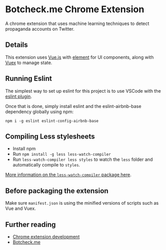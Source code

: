 # Botcheck.me Chrome Extension

A chrome extension that uses machine learning techniques to detect propaganda accounts on Twitter.

## Details

This extension uses [Vue.js](https://vuejs.org/) with [element](http://element.eleme.io) for UI components, along with [Vuex](https://vuex.vuejs.org/en/intro.html) to manage state.

## Running Eslint

The simplest way to set up eslint for this project is to use VSCode with the [eslint plugin](https://marketplace.visualstudio.com/items?itemName=dbaeumer.vscode-eslint).

Once that is done, simply install eslint and the eslint-airbnb-base dependency globally using npm:

`npm i -g eslint eslint-config-airbnb-base`

## Compiling Less stylesheets

* Install npm
* Run `npm install -g less less-watch-compiler`
* Run `less-watch-compiler less styles` to watch the `less` folder and automatically compile to `styles`.

[More information on the `less-watch-compiler` package here](https://www.npmjs.com/package/less-watch-compiler).

## Before packaging the extension

Make sure `manifest.json` is using the minified versions of scripts such as Vue and Vuex.

## Further reading

* [Chrome extension development](https://developer.chrome.com/extensions)
* [Botcheck.me](https://botcheck.me)
